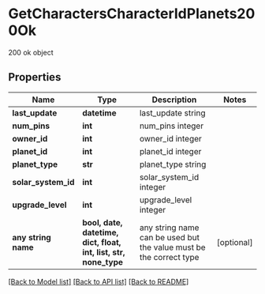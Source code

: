 # GetCharactersCharacterIdPlanets200Ok

200 ok object

## Properties
Name | Type | Description | Notes
------------ | ------------- | ------------- | -------------
**last_update** | **datetime** | last_update string | 
**num_pins** | **int** | num_pins integer | 
**owner_id** | **int** | owner_id integer | 
**planet_id** | **int** | planet_id integer | 
**planet_type** | **str** | planet_type string | 
**solar_system_id** | **int** | solar_system_id integer | 
**upgrade_level** | **int** | upgrade_level integer | 
**any string name** | **bool, date, datetime, dict, float, int, list, str, none_type** | any string name can be used but the value must be the correct type | [optional]

[[Back to Model list]](../README.md#documentation-for-models) [[Back to API list]](../README.md#documentation-for-api-endpoints) [[Back to README]](../README.md)


